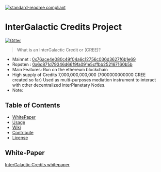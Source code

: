 [![standard-readme compliant](https://img.shields.io/badge/readme%20style-standard-brightgreen.svg?style=flat-square)](https://github.com/RichardLitt/standard-readme)

# InterGalactic Credits Project
[![Gitter](https://badges.gitter.im/intergalacticcredits/community.svg)](https://gitter.im/intergalacticcredits/community?utm_source=badge&utm_medium=badge&utm_campaign=pr-badge)


> What is an InterGalactic Credit or (CREE)?  
- Mainnet : [0x76ace4e080c49f04a6c12756c036d3627f6b1e69](https://etherscan.io/address/0x76ace4e080c49f04a6c12756c036d3627f6b1e69)
- Ropsten : [0x6c871d79346d66f9fa091e5cffbb252167160b5b](https://ropsten.etherscan.io/address/0x6c871d79346d66f9fa091e5cffbb252167160b5b)
- Main Features: Run on the ethereum blockchain  
- High supply of Credits 7,000,000,000,000 (7000000000000 CREE created so far) Used as multi-purposes mediation instrument to interact with other decentralized interPlanetary Nodes.  
- Note:

## Table of Contents
- [WhitePaper](#White-Paper)
- [Usage](#usage)
- [Wiki](#wiki)
- [Contribute](#contribute)
- [License](#license)

## White-Paper
[InterGalactic Credits whitepaper](https://github.com/intergalacticredits/IGCredits/tree/master/whitepaper)
      


